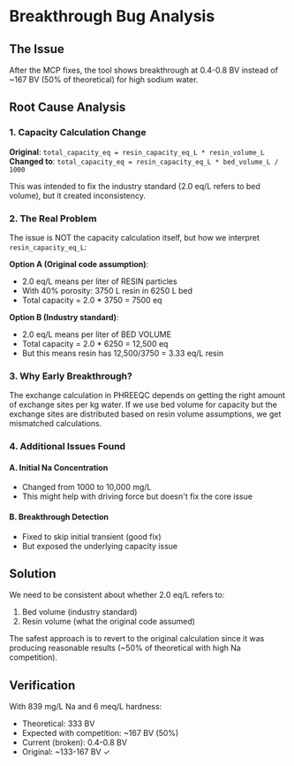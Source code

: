 # Breakthrough Bug Analysis

## The Issue
After the MCP fixes, the tool shows breakthrough at 0.4-0.8 BV instead of ~167 BV (50% of theoretical) for high sodium water.

## Root Cause Analysis

### 1. Capacity Calculation Change
**Original**: `total_capacity_eq = resin_capacity_eq_L * resin_volume_L`
**Changed to**: `total_capacity_eq = resin_capacity_eq_L * bed_volume_L / 1000`

This was intended to fix the industry standard (2.0 eq/L refers to bed volume), but it created inconsistency.

### 2. The Real Problem
The issue is NOT the capacity calculation itself, but how we interpret `resin_capacity_eq_L`:

**Option A (Original code assumption)**:
- 2.0 eq/L means per liter of RESIN particles
- With 40% porosity: 3750 L resin in 6250 L bed
- Total capacity = 2.0 * 3750 = 7500 eq

**Option B (Industry standard)**:
- 2.0 eq/L means per liter of BED VOLUME
- Total capacity = 2.0 * 6250 = 12,500 eq
- But this means resin has 12,500/3750 = 3.33 eq/L resin

### 3. Why Early Breakthrough?
The exchange calculation in PHREEQC depends on getting the right amount of exchange sites per kg water. If we use bed volume for capacity but the exchange sites are distributed based on resin volume assumptions, we get mismatched calculations.

### 4. Additional Issues Found

#### A. Initial Na Concentration
- Changed from 1000 to 10,000 mg/L
- This might help with driving force but doesn't fix the core issue

#### B. Breakthrough Detection
- Fixed to skip initial transient (good fix)
- But exposed the underlying capacity issue

## Solution
We need to be consistent about whether 2.0 eq/L refers to:
1. Bed volume (industry standard) 
2. Resin volume (what the original code assumed)

The safest approach is to revert to the original calculation since it was producing reasonable results (~50% of theoretical with high Na competition).

## Verification
With 839 mg/L Na and 6 meq/L hardness:
- Theoretical: 333 BV
- Expected with competition: ~167 BV (50%)
- Current (broken): 0.4-0.8 BV
- Original: ~133-167 BV ✓